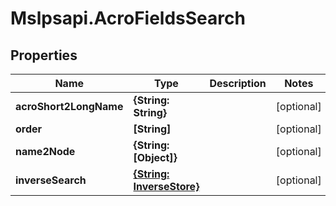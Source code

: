 # Mslpsapi.AcroFieldsSearch

## Properties
Name | Type | Description | Notes
------------ | ------------- | ------------- | -------------
**acroShort2LongName** | **{String: String}** |  | [optional] 
**order** | **[String]** |  | [optional] 
**name2Node** | **{String: [Object]}** |  | [optional] 
**inverseSearch** | [**{String: InverseStore}**](InverseStore.md) |  | [optional] 


